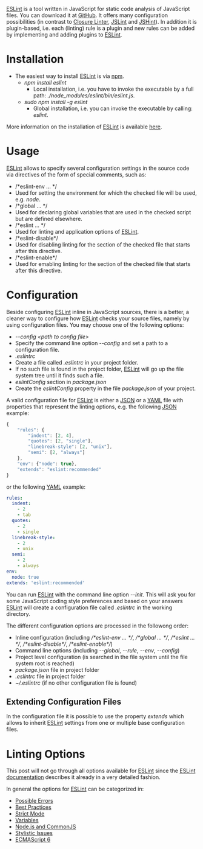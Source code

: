 [ESLint](http://eslint.org/) is a tool written in JavaScript for static code analysis of JavaScript files. You can download it at [GitHub](https://github.com/eslint/eslint). It offers many configuration possibilities (in contrast to [Closure Linter](../closure_tools/closure_linter/README.md), [JSLint](../jslint/README.md) and [JSHint](../jshint/README.md)). In addition it is plugin-based, i.e. each (linting) rule is a plugin and new rules can be added by implementing and adding plugins to [ESLint](http://eslint.org/).

# Installation
* The easiest way to install [ESLint](http://eslint.org/) is via [npm](https://github.com/npm/npm).
  * _npm install eslint_
    * Local installation, i.e. you have to invoke the executable by a full path: _./node&#95;modules/eslint/bin/eslint.js_.
  * _sudo npm install -g eslint_
    * Global installation, i.e. you can invoke the executable by calling: _eslint_.

More information on the installation of [ESLint](http://eslint.org/) is available [here](https://github.com/eslint/eslint#installation).

# Usage
[ESLint](http://eslint.org/) allows to specify several configuration settings in the source code via directives of the form of special comments, such as:
* /*eslint-env ... */
 * Used for setting the environment for which the checked file will be used, e.g. _node_.
* /*global ... */
 * Used for declaring global variables that are used in the checked script but are defined elsewhere.
* /*eslint ... */
 * Used for linting and application options of [ESLint](http://eslint.org/).
* /*eslint-disable&#42;/
 * Used for disabling linting for the section of the checked file that starts after this directive.
* /*eslint-enable&#42;/
 * Used for emabling linting for the section of the checked file that starts after this directive.

# Configuration
Beside configuring [ESLint](http://eslint.org/) inline in JavaScript sources, there is a better, a cleaner way to configure how [ESLint](http://eslint.org/) checks your source files, namely by using configuration files. You may choose one of the following options:
* _--config &lt;path to config file&gt;_
 * Specify the command line option _--config_ and set a path to a configuration file.
* _.eslintrc_
 * Create a file called _.eslintrc_ in your project folder.
 * If no such file is found in the project folder, [ESLint](http://eslint.org/) will go up the file system tree until it finds such a file.
* _eslintConfig_ section in _package.json_
 * Create the _eslintConfig_ property in the file _package.json_ of your project.

A valid configuration file for [ESLint](http://eslint.org/) is either a [JSON](http://json.org/) or a [YAML](http://www.yaml.org/) file with properties that represent the linting options, e.g. the following [JSON](http://json.org/) example:

```javascript
{
    "rules": {
        "indent": [2, 4],
        "quotes": [2, "single"],
        "linebreak-style": [2, "unix"],
        "semi": [2, "always"]
    },
    "env": {"node": true},
    "extends": "eslint:recommended"
}
```

or the following [YAML](http://www.yaml.org/) example:
```yaml
rules:
  indent:
    - 2
    - tab
  quotes:
    - 2
    - single
  linebreak-style:
    - 2
    - unix
  semi:
    - 2
    - always
env:
  node: true
extends: 'eslint:recommended'
```

You can run [ESLint](http://eslint.org/) with the command line option _--init_. This will ask you for some JavaScript coding style preferences and based on your answers [ESLint](http://eslint.org/) will create a configuration file called _.eslintrc_ in the working directory.

The different configuration options are processed in the followong order:
* Inline configuration (including _/*eslint-env ... */_, _/*global ... */_, _/*eslint ... */_, _/*eslint-disable&#42;/_, _/*eslint-enable&#42;/_)
* Command line options (including _--global_, _--rule_, _--env_, _--config_)
* Project level configuration (is searched in the file system until the file system root is reached)
 * _package.json_ file in project folder
 * _.eslintrc_ file in project folder
* _~/.eslintrc_ (if no other configuration file is found)

## Extending Configuration Files
In the configuration file it is possible to use the property _extends_ which allows to inherit [ESLint](http://eslint.org/) settings from one or multiple base configuration files.

# Linting Options
This post will not go through all options available for [ESLint](http://eslint.org/) since the [ESLint documentation](http://eslint.org/docs/rules/) describes it already in a very detailed fashion.

In general the options for [ESLint](http://eslint.org/) can be categorized in:
* [Possible Errors](http://eslint.org/docs/rules/#possible-errors)
* [Best Practices](http://eslint.org/docs/rules/#best-practices)
* [Strict Mode](http://eslint.org/docs/rules/#strict-mode)
* [Variables](http://eslint.org/docs/rules/#variables)
* [Node.js and CommonJS](http://eslint.org/docs/rules/#nodejs-and-commonjs)
* [Stylistic Issues](http://eslint.org/docs/rules/#stylistic-issues)
* [ECMAScript 6](http://eslint.org/docs/rules/#ecmascript-6)
